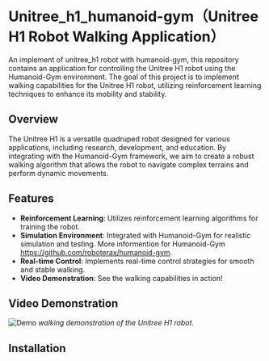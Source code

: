 # Unitree_h1_humanoid-gym（Unitree H1 Robot Walking Application）
An implement of unitree_h1 robot with humanoid-gym, this repository contains an application for controlling the Unitree H1 robot using the Humanoid-Gym environment. The goal of this project is to implement walking capabilities for the Unitree H1 robot, utilizing reinforcement learning techniques to enhance its mobility and stability.

## Overview

The Unitree H1 is a versatile quadruped robot designed for various applications, including research, development, and education. By integrating with the Humanoid-Gym framework, we aim to create a robust walking algorithm that allows the robot to navigate complex terrains and perform dynamic movements.

## Features

- **Reinforcement Learning**: Utilizes reinforcement learning algorithms for training the robot.
- **Simulation Environment**: Integrated with Humanoid-Gym for realistic simulation and testing. More informention for Humanoid-Gym https://github.com/roboterax/humanoid-gym.
- **Real-time Control**: Implements real-time control strategies for smooth and stable walking.
- **Video Demonstration**: See the walking capabilities in action!

## Video Demonstration
![Demo](./video/walking.gif)
*walking demonstration of the Unitree H1 robot.*

## Installation

